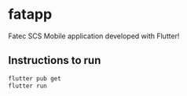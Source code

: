 # fatapp

Fatec SCS Mobile application developed with Flutter!

## Instructions to run

```sh
flutter pub get
flutter run
```